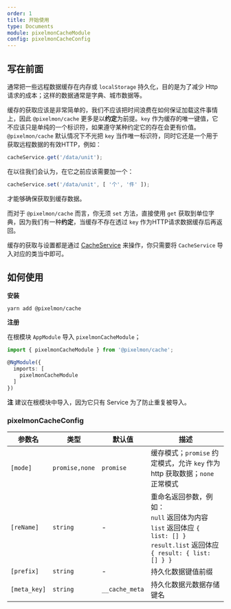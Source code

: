 ```yaml
---
order: 1
title: 开始使用
type: Documents
module: pixelmonCacheModule
config: pixelmonCacheConfig
---
```


## 写在前面

通常把一些远程数据缓存在内存或 `localStorage` 持久化，目的是为了减少 Http 请求的成本；这样的数据通常是字典、城市数据等。

缓存的获取应该是非常简单的，我们不应该把时间浪费在如何保证加载这件事情上，因此 `@pixelmon/cache` 更多是以**约定**为前提。`key` 作为缓存的唯一键值，它不应该只是单纯的一个标识符，如果遵守某种约定它的存在会更有价值。`@pixelmon/cache` 默认情况下不光把 `key` 当作唯一标识符，同时它还是一个用于获取远程数据的有效HTTP，例如：

```ts
cacheService.get('/data/unit');
```

在以往我们会认为，在它之前应该需要加一个：

```ts
cacheService.set('/data/unit', [ '个', '件' ]);
```

才能够确保获取到缓存数据。

而对于 `@pixelmon/cache` 而言，你无须 `set` 方法，直接使用 `get` 获取到单位字典，因为我们有一种**约定**，当缓存不存在透过 `key` 作为HTTP请求数据缓存后再返回。

缓存的获取与设置都是通过 [CacheService](/cache/service) 来操作，你只需要将 `CacheService` 导入对应的类当中即可。

## 如何使用

**安装**

```bash
yarn add @pixelmon/cache
```

**注册**

在根模块 `AppModule` 导入 `pixelmonCacheModule`；

```ts
import { pixelmonCacheModule } from '@pixelmon/cache';

@NgModule({
  imports: [
    pixelmonCacheModule
  ]
})
```

**注** 建议在根模块中导入，因为它只有 Service 为了防止重复被导入。

### pixelmonCacheConfig

| 参数名 | 类型 | 默认值 | 描述 |
| ----- | --- | --- | --- |
| `[mode]` | `promise,none` | `promise` | 缓存模式；`promise` 约定模式，允许 `key` 作为 http 获取数据；`none` 正常模式 |
| `[reName]` | `string` | - | 重命名返回参数，例如：<br> `null` 返回体为内容<br>`list` 返回体应 `{ list: [] }`<br>`result.list` 返回体应 `{ result: { list: [] } }` |
| `[prefix]` | `string` | - | 持久化数据键值前缀 |
| `[meta_key]` | `string` | `__cache_meta` | 持久化数据元数据存储键名 |
